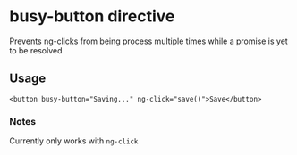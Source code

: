 # busy-button directive

Prevents ng-clicks from being process multiple times while a promise is yet to be resolved

## Usage

    <button busy-button="Saving..." ng-click="save()">Save</button>

### Notes

Currently only works with `ng-click`